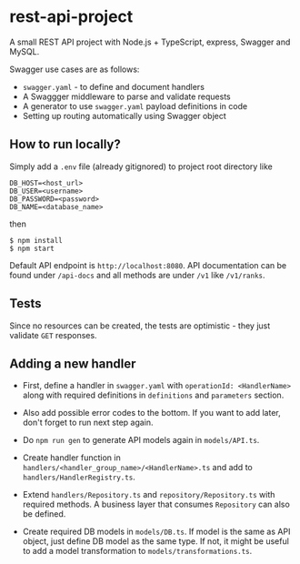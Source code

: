 # rest-api-project

A small REST API project with Node.js + TypeScript, express, Swagger and MySQL.

Swagger use cases are as follows:

- `swagger.yaml` - to define and document handlers
- A Swaggger middleware to parse and validate requests
- A generator to use `swagger.yaml` payload definitions in code
- Setting up routing automatically using Swagger object

## How to run locally?

Simply add a `.env` file (already gitignored) to project root directory like

```
DB_HOST=<host_url>
DB_USER=<username>
DB_PASSWORD=<password>
DB_NAME=<database_name>
```

then

```
$ npm install
$ npm start
```

Default API endpoint is `http://localhost:8080`.
API documentation can be found under `/api-docs` and all methods are under `/v1` like `/v1/ranks`.

## Tests

Since no resources can be created, the tests are optimistic - they just validate `GET` responses.

## Adding a new handler

- First, define a handler in `swagger.yaml` with `operationId: <HandlerName>` along with required definitions in `definitions` and `parameters` section.

- Also add possible error codes to the bottom. If you want to add later, don't forget to run next step again.

- Do `npm run gen` to generate API models again in `models/API.ts`.

- Create handler function in `handlers/<handler_group_name>/<HandlerName>.ts` and add to `handlers/HandlerRegistry.ts`.

- Extend `handlers/Repository.ts` and `repository/Repository.ts` with required methods. A business layer that consumes `Repository` can also be defined.

- Create required DB models in `models/DB.ts`. If model is the same as API object, just define DB model as the same type. If not, it might be useful to add a model transformation to `models/transformations.ts`.
